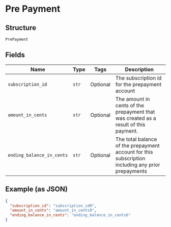 
# Pre Payment

## Structure

`PrePayment`

## Fields

| Name | Type | Tags | Description |
|  --- | --- | --- | --- |
| `subscription_id` | `str` | Optional | The subscription id for the prepayment account |
| `amount_in_cents` | `str` | Optional | The amount in cents of the prepayment that was created as a result of this payment. |
| `ending_balance_in_cents` | `str` | Optional | The total balance of the prepayment account for this subscription including any prior prepayments |

## Example (as JSON)

```json
{
  "subscription_id": "subscription_id0",
  "amount_in_cents": "amount_in_cents8",
  "ending_balance_in_cents": "ending_balance_in_cents6"
}
```

